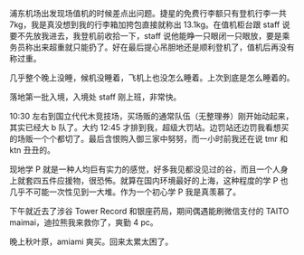 浦东机场出发现场值机的时候差点出问题。捷星的免费行李额只有登机行李一共 7kg，我是真没想到我的行李箱加挎包直接就称出 13.1kg。在值机柜台跟 staff 说要不先放我进去，我登机前收拾一下，staff 说他能睁一只眼闭一只眼放，要是乘务员称出来超重就只能扔了。好在最后提心吊胆地还是顺利登机了，值机后再没有称过重。

几乎整个晚上没睡，候机没睡着，飞机上也没怎么睡着。上次到底是怎么睡着的。

落地第一批入境，入境处 staff 刚上班，非常快。

10:30 左右到国立代代木竞技场，买场贩的通常队伍（无整理券）刚开始动起来，其实已经大 b 队了。大约 12:45 才排到我，超级大罚站。边罚站还边罚我看想买的场贩一个个都切了。最后含恨购入御三家中努努，而一小时前我还在说 tmr 和 ktn 丑丑的。

现地学 P 就是一种人均巨有实力的感觉，好多我见都没见过的谷，而且一个人身上就套四五件应援物，很恐怖。就算在国内环境最好的上海，这种程度的学 P 也几乎不可能一次性见到一大堆。作为一个初心学 P 我是真羡慕了。

下午就近去了涉谷 Tower Record 和银座药局，期间偶遇能刷微信支付的 TAITO maimai，迪拉熊我来救你了，爽勤 4 pc。

晚上秋叶原，amiami 爽买。回来太累太困了。